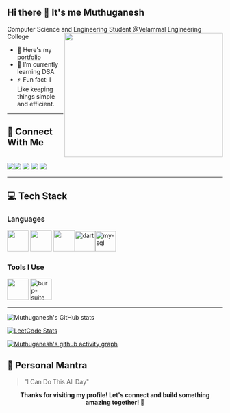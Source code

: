 ## Hi there 👋 It's me Muthuganesh

Computer Science and Engineering Student @Velammal Engineering College
<img align="right" width="370" height="290" src="https://i.pinimg.com/originals/47/f0/34/47f0342cec72b800463bf003eac1257e.gif">
- 🔭 Here's my [portfolio]()                                                 
- 🌱 I’m currently learning DSA
- ⚡ Fun fact: I Like keeping things simple and efficient.
  
---

## 🤝 Connect With Me
<br /> [<img src="https://img.shields.io/badge/LinkedIn-0077B5?style=for-the-badge&logo=linkedin&logoColor=white" />](https://www.linkedin.com/in/muthuganesh-s-b52780253/)[<img src="https://img.shields.io/badge/Instagram-E4405F?style=for-the-badge&logo=instagram&logoColor=white" />](https://www.instagram.com/muthuganesh13_/)  [<img src="https://img.shields.io/badge/-Hackerrank-2EC866?style=for-the-badge&logo=HackerRank&logoColor=white" />](https://www.hackerrank.com/profile/muthuganesh0013)  [<img src="https://img.shields.io/badge/Gmail-D14836?style=for-the-badge&logo=gmail&logoColor=white" />](mailto:muthuganesh0013@gmail.com) [<img src="https://img.shields.io/badge/WhatsApp-25D366?style=for-the-badge&logo=whatsapp&logoColor=white" />](https://wa.me/9087278718)

---
## 💻 Tech Stack

### Languages
<img height="50" width="50" src="https://img.icons8.com/color/48/000000/c-programming.png" /> <img height="50" width="50" src="https://img.icons8.com/color/48/000000/c-plus-plus-logo.png" /> <img height="50" width="50" src="https://img.icons8.com/color/48/000000/java-coffee-cup-logo.png" /><img width="48" height="48" src="https://img.icons8.com/color/48/dart.png" alt="dart"/><img width="48" height="48" src="https://img.icons8.com/color/48/my-sql.png" alt="my-sql"/>

### Tools I Use
<img height="50" width="50" src="https://img.icons8.com/color/48/000000/visual-studio-code-2019.png"/> <img width="50" height="50" src="https://img.icons8.com/ios-filled/50/burp-suite.png" alt="burp-suite"/>

---

![Muthuganesh's GitHub stats](https://github-readme-stats.vercel.app/api?username=MUTHUGANESH13&theme=default&show_icons=true&hide_border=true&count_private=true)

[![LeetCode Stats](https://leetcard.jacoblin.cool/MUTHUGANESH13?theme=light&font=Timmana&ext=heatmap)](https://leetcode.com/u/MUTHUGANESH13/)

[![Muthuganesh's github activity graph](https://github-readme-activity-graph.vercel.app/graph?username=MUTHUGANESH13&bg_color=121212&color=fdfcfc&line=17d324&point=f7f7f7&area=true&hide_border=true)](https://github.com/MUTHUGANESH13)


## 📌 Personal Mantra

> "I Can Do This All Day"


<div align="center">
    <b>Thanks for visiting my profile! Let's connect and build something amazing together! 🚀</b>
</div>

